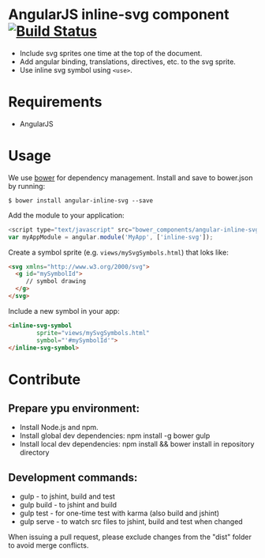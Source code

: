 # AngularJS inline-svg component [![Build Status](https://travis-ci.org/alonn24/angular-inline-svg.svg?branch=master)](https://travis-ci.org/alonn24/angular-inline-svg)

* Include svg sprites one time at the top of the document.
* Add angular binding, translations, directives, etc. to the svg sprite.
* Use inline svg symbol using `<use>`.

# Requirements
- AngularJS

# Usage
We use [bower](http://bower.io/) for dependency management.  Install and save to bower.json by running:
```
$ bower install angular-inline-svg --save
```
Add the module to your application:
```javascript
<script type="text/javascript" src="bower_components/angular-inline-svg/dist/ngInlineSvg.min.js"></script>
var myAppModule = angular.module('MyApp', ['inline-svg']);
```

Create a symbol sprite (e.g. `views/mySvgSymbols.html`) that loks like:
```html
<svg xmlns="http://www.w3.org/2000/svg">
  <g id="mySymbolId">
     // symbol drawing
  </g>
</svg>
```

Include a new symbol in your app:
```html
<inline-svg-symbol
		sprite="views/mySvgSymbols.html"
		symbol="'#mySymbolId'">
</inline-svg-symbol>
```

# Contribute
## Prepare ypu environment:
* Install Node.js and npm.
* Install global dev dependencies: npm install -g bower gulp
* Install local dev dependencies: npm install && bower install in repository directory

## Development commands:
* gulp - to jshint, build and test
* gulp build - to jshint and build
* gulp test - for one-time test with karma (also build and jshint)
* gulp serve - to watch src files to jshint, build and test when changed

When issuing a pull request, please exclude changes from the "dist" folder to avoid merge conflicts.
